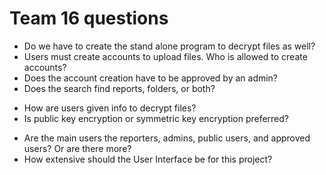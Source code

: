 # Team 16 questions

+ Do we have to create the stand alone program to decrypt files as well?
+ Users must create accounts to upload files. Who is allowed to create accounts?
+ Does the account creation have to be approved by an admin?	
+ Does the search find reports, folders, or both?
* How are users given info to decrypt files?
* Is public key encryption or symmetric key encryption preferred?
+ Are the main users the reporters, admins, public users, and approved users? Or are there more?
+ How extensive should the User Interface be for this project?